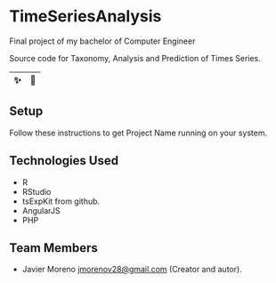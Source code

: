 # TimeSeriesAnalysis
Final project of my bachelor of Computer Engineer

Source code for Taxonomy, Analysis and Prediction of Times Series.

| :sparkles: | :star2: |
| ---------- | ------- |

Setup
-----

Follow these instructions to get Project Name running on your system.


Technologies Used
-----------------

* R
* RStudio
* tsExpKit from github.
* AngularJS
* PHP

Team Members
------------

* Javier Moreno <jmorenov28@gmail.com> (Creator and autor).